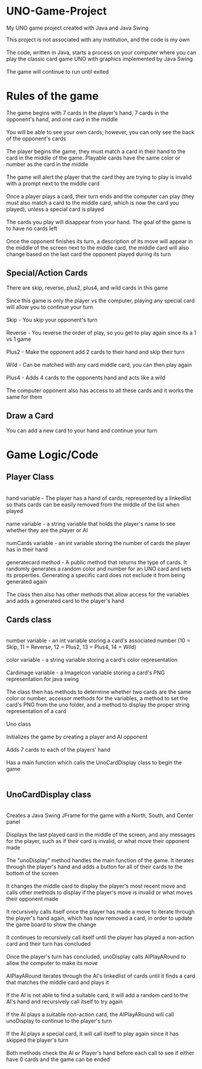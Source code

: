 # UNO-Game-Project
My UNO game project created with Java and Java Swing

This project is not associated with any institution, and the code is my own <br />
<br />
The code, written in Java, starts a process on your computer where you can play the classic card game UNO with graphics implemented by Java Swing <br />
<br />
The game will continue to run until exited <br />

# Rules of the game
The game begins with 7 cards in the player's hand, 7 cards in the opponent's hand, and one card in the middle <br />
<br />
You will be able to see your own cards; however, you can only see the back of the opponent's cards <br />
<br />
The player begins the game, they must match a card in their hand to the card in the middle of the game. Playable cards have the same color or number as the card in the middle <br />
<br />
The game will alert the player that the card they are trying to play is invalid with a prompt next to the middle card <br />
<br />
Once a player plays a card, their turn ends and the computer can play (they must also match a card to the middle card, which is now the card you played), unless a special card is played <br />
<br />
The cards you play will disappear from your hand. The goal of the game is to have no cards left <br />
<br />
Once the opponent finishes its turn, a description of its move will appear in the middle of the screen next to the middle card, the middle card will also change based on the last card the opponent played during its turn <br />

## Special/Action Cards
There are skip, reverse, plus2, plus4, and wild cards in this game <br />
<br />
Since this game is only the player vs the computer, playing any special card will allow you to continue your turn <br />
<br />
Skip - You skip your opponent's turn <br />
<br />
Reverse - You reverse the order of play, so you get to play again since its a 1 vs 1 game <br />
<br />
Plus2 - Make the opponent add 2 cards to their hand and skip their turn <br />
<br />
Wild - Can be matched with any card middle card, you can then play again <br />
<br />
Plus4 - Adds 4 cards to the opponents hand and acts like a wild <br />
<br />
The computer opponent also has access to all these cards and it works the same for them <br />

## Draw a Card <br />
You can add a new card to your hand and continue your turn <br />

# Game Logic/Code
## Player Class <br />
<br />
hand variable - The player has a hand of cards, represented by a linkedlist so thats cards can be easily removed from the middle of the list when played <br />
<br />
name variable - a string variable that holds the player's name to see whether they are the player or AI <br />
<br />
numCards variable - an int variable storing the number of cards the player has in their hand <br />
<br />
generatecard method - A public method that returns the type of cards. It randomly generates a random color and number for an UNO card and sets its properties. Generating a specific card does not exclude it from being generated again <br />
<br />
The class then also has other methods that allow access for the variables and adds a generated card to the player's hand <br />

## Cards class <br />
<br />
number variable - an int variable storing a card's associated number (10 = Skip, 11 = Reverse, 12 = Plus2, 13 = Plus4, 14 = Wild) <br />
<br />
color variable - a string variable storing a card's color representation <br />
<br />
Cardimage variable - a ImageIcon variable storing a card's PNG representation for java swing <br />
<br />
The class then has methods to determine whether two cards are the same color or number, accessor methods for the variables, a method to set the card's PNG from the uno folder, and a method to display the proper string representation of a card <br />
<br />
Uno class <br />
<br />
Initializes the game by creating a player and AI opponent <br />
<br />
Adds 7 cards to each of the players' hand <br />
<br />
Has a main function which calls the UnoCardDisplay class to begin the game <br />
<br />

## UnoCardDisplay class <br />
<br />
Creates a Java Swing JFrame for the game with a North, South, and Center panel <br />
<br />
Displays the last played card in the middle of the screen, and any messages for the player, such as if their card is invalid, or what move their opponent made <br />
<br />
The "unoDisplay" method handles the main function of the game. It iterates through the player's hand and adds a button for all of their cards to the bottom of the screen <br />
<br />
It changes the middle card to display the player's most recent move and calls other methods to display if the player's move is invalid or what moves their opponent made <br />
<br />
It recursively calls itself once the player has made a move to iterate through the player's hand again, which has now removed a card, in order to update the game board to show the change <br />
<br />
It continues to recursively call itself until the player has played a non-action card and their turn has concluded <br />
<br />
Once the player's turn has concluded, unoDisplay calls AIPlayARound to allow the computer to make its move <br />
<br />
AIPlayARound iterates through the AI's linkedlist of cards until it finds a card that matches the middle card and plays it <br />
<br />
If the AI is not able to find a suitable card, it will add a random card to the AI's hand and recursively call itself to try again <br />
<br />
If the AI plays a suitable non-action card, the AIPlayARound will call unoDisplay to continue to the player's turn <br />
<br />
If the AI plays a special card, it will call itself to play again since it has skipped the player's turn <br />
<br />
Both methods check the AI or Player's hand before each call to see if either have 0 cards and the game can be ended <br />
